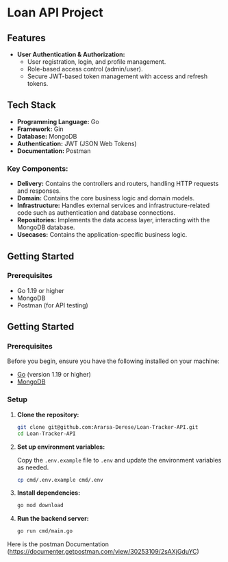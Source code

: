 # Loan API Project

## Features

- **User Authentication & Authorization:**
  - User registration, login, and profile management.
  - Role-based access control (admin/user).
  - Secure JWT-based token management with access and refresh tokens.


## Tech Stack

- **Programming Language:** Go
- **Framework:** Gin
- **Database:** MongoDB
- **Authentication:** JWT (JSON Web Tokens)
- **Documentation:** Postman

### Key Components:

- **Delivery:** Contains the controllers and routers, handling HTTP requests and responses.
- **Domain:** Contains the core business logic and domain models.
- **Infrastructure:** Handles external services and infrastructure-related code such as authentication and database connections.
- **Repositories:** Implements the data access layer, interacting with the MongoDB database.
- **Usecases:** Contains the application-specific business logic.

## Getting Started

### Prerequisites

- Go 1.19 or higher
- MongoDB
- Postman (for API testing)


## Getting Started

### Prerequisites

Before you begin, ensure you have the following installed on your machine:

- [Go](https://golang.org/doc/install) (version 1.19 or higher)
- [MongoDB](https://www.mongodb.com/)

### Setup

1. **Clone the repository:**

    ```sh
    git clone git@github.com:Ararsa-Derese/Loan-Tracker-API.git
    cd Loan-Tracker-API
    ```
2. **Set up environment variables:**

    Copy the `.env.example` file to `.env` and update the environment variables as needed.

    ```sh
    cp cmd/.env.example cmd/.env
    ```

3. **Install dependencies:**

    ```sh
    go mod download
    ```

4. **Run the backend server:**

    ```sh
    go run cmd/main.go
    ```


Here is the postman Documentation
(https://documenter.getpostman.com/view/30253109/2sAXjGduYC)